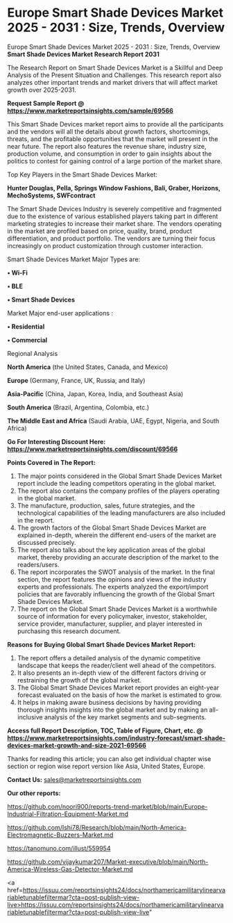 # Europe Smart Shade Devices Market 2025 - 2031 : Size, Trends, Overview
Europe Smart Shade Devices Market 2025 - 2031 : Size, Trends, Overview
<strong>Smart Shade Devices Market Research Report 2031</strong>

The Research Report on Smart Shade Devices Market is a Skillful and Deep Analysis of the Present Situation and Challenges. This research report also analyzes other important trends and market drivers that will affect market growth over 2025-2031.

<strong>Request Sample Report @ <a href=https://www.marketreportsinsights.com/sample/69566>https://www.marketreportsinsights.com/sample/69566</a></strong>

This Smart Shade Devices market report aims to provide all the participants and the vendors will all the details about growth factors, shortcomings, threats, and the profitable opportunities that the market will present in the near future. The report also features the revenue share, industry size, production volume, and consumption in order to gain insights about the politics to contest for gaining control of a large portion of the market share.

Top Key Players in the Smart Shade Devices Market:

<strong>Hunter Douglas, Pella, Springs Window Fashions, Bali, Graber, Horizons, MechoSystems, SWFcontract</strong>

The Smart Shade Devices Industry is severely competitive and fragmented due to the existence of various established players taking part in different marketing strategies to increase their market share. The vendors operating in the market are profiled based on price, quality, brand, product differentiation, and product portfolio. The vendors are turning their focus increasingly on product customization through customer interaction.

Smart Shade Devices Market Major Types are:

<strong>• Wi-Fi

• BLE

• Smart Shade Devices</strong>

Market Major end-user applications :

<strong>• Residential

• Commercial</strong>

Regional Analysis

</u><strong><b>North America</b></strong> (the United States, Canada, and Mexico)

<strong><b>Europe </b></strong>(Germany, France, UK, Russia, and Italy)

<strong><b>Asia-Pacific</b></strong> (China, Japan, Korea, India, and Southeast Asia)

<strong><b>South America</b></strong> (Brazil, Argentina, Colombia, etc.)

<strong><b>The Middle East and Africa</b></strong> (Saudi Arabia, UAE, Egypt, Nigeria, and South Africa)

<strong>Go For Interesting Discount Here: <a href=https://www.marketreportsinsights.com/discount/69566>https://www.marketreportsinsights.com/discount/69566</a></strong>

<strong>Points Covered in The Report:</strong>
<ol>
  <li>The major points considered in the Global Smart Shade Devices Market report include the leading competitors operating in the global market.</li>
  <li>The report also contains the company profiles of the players operating in the global market.</li>
  <li>The manufacture, production, sales, future strategies, and the technological capabilities of the leading manufacturers are also included in the report.</li>
  <li>The growth factors of the Global Smart Shade Devices Market are explained in-depth, wherein the different end-users of the market are discussed precisely.</li>
  <li>The report also talks about the key application areas of the global market, thereby providing an accurate description of the market to the readers/users.</li>
  <li>The report incorporates the SWOT analysis of the market. In the final section, the report features the opinions and views of the industry experts and professionals. The experts analyzed the export/import policies that are favorably influencing the growth of the Global Smart Shade Devices Market.</li>
  <li>The report on the Global Smart Shade Devices Market is a worthwhile source of information for every policymaker, investor, stakeholder, service provider, manufacturer, supplier, and player interested in purchasing this research document.</li>
</ol>
<strong>Reasons for Buying Global Smart Shade Devices Market Report:</strong>

<ol>
  <li>The report offers a detailed analysis of the dynamic competitive landscape that keeps the reader/client well ahead of the competitors.</li>
  <li>It also presents an in-depth view of the different factors driving or restraining the growth of the global market.</li>
  <li>The Global Smart Shade Devices Market report provides an eight-year forecast evaluated on the basis of how the market is estimated to grow.</li>
  <li>It helps in making aware business decisions by having providing thorough insights insights into the global market and by making an all-inclusive analysis of the key market segments and sub-segments.</li>
</ol>
<strong>Access full Report Description, TOC, Table of Figure, Chart, etc. @ <a href=https://www.marketreportsinsights.com/industry-forecast/smart-shade-devices-market-growth-and-size-2021-69566>https://www.marketreportsinsights.com/industry-forecast/smart-shade-devices-market-growth-and-size-2021-69566</a></strong>


Thanks for reading this article; you can also get individual chapter wise section or region wise report version like Asia, United States, Europe.

<strong>Contact Us:</strong>
sales@marketreportsinsights.com

<strong>Our other reports:</strong>

<a href=https://github.com/noori900/reports-trend-market/blob/main/Europe-Industrial-Filtration-Equipment-Market.md>https://github.com/noori900/reports-trend-market/blob/main/Europe-Industrial-Filtration-Equipment-Market.md</a>

<a href=https://github.com/Ishi78/Research/blob/main/North-America-Electromagnetic-Buzzers-Market.md>https://github.com/Ishi78/Research/blob/main/North-America-Electromagnetic-Buzzers-Market.md</a>

<a href=https://tanomuno.com/illust/559954>https://tanomuno.com/illust/559954</a>

<a href=https://github.com/vijaykumar207/Market-executive/blob/main/North-America-Wireless-Gas-Detector-Market.md>https://github.com/vijaykumar207/Market-executive/blob/main/North-America-Wireless-Gas-Detector-Market.md</a>

<a href=https://issuu.com/reportsinsights24/docs/northamericamilitarylinearvariabletunablefiltermar?cta=post-publish-view-live>https://issuu.com/reportsinsights24/docs/northamericamilitarylinearvariabletunablefiltermar?cta=post-publish-view-live</a>"
